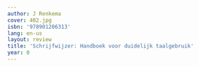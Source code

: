```yaml
---
author: J Renkema
cover: 402.jpg
isbn: '978901206313'
lang: en-us
layout: review
title: 'Schrijfwijzer: Handboek voor duidelijk taalgebruik'
year: 0
---
```


